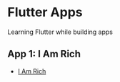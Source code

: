 # Flutter Apps
Learning Flutter while building apps

## App 1: I Am Rich

* [I Am Rich](https://github.com/joaohenriquedossantos/I-Am-Rich-flutter-app)
